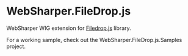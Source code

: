 # WebSharper.FileDrop.js
WebSharper WIG extension for [Filedrop.js](http://filedropjs.org/) library.

For a working sample, check out the WebSharper.FileDrop.js.Samples project.
